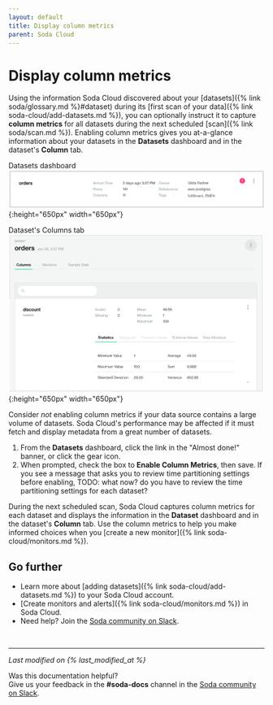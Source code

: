 ```yaml
---
layout: default
title: Display column metrics
parent: Soda Cloud
---
```


# Display column metrics

Using the information Soda Cloud discovered about your [datasets]({% link soda/glossary.md %}#dataset) during its [first scan of your data]({% link soda-cloud/add-datasets.md %}), you can optionally instruct it to capture **column metrics** for all datasets during the next scheduled [scan]({% link soda/scan.md %}). Enabling column metrics gives you at-a-glance information about your datasets in the **Datasets** dashboard and in the dataset's **Column** tab. 

Datasets dashboard
![display-column-metrics](/assets/images/display-column-metrics.png){:height="650px" width="650px"}

Dataset's Columns tab
![column-tab](/assets/images/column-tab.png){:height="650px" width="650px"}

Consider *not* enabling column metrics if your data source contains a large volume of datasets. Soda Cloud's performance may be affected if it must fetch and display metadata from a great number of datasets.

1. From the **Datasets** dashboard, click the link in the "Almost done!" banner, or click the gear icon.
2. When prompted, check the box to **Enable Column Metrics**, then save. If you see a message that asks you to review time partitioning settings before enabling, TODO: what now? do you have to review the time partitioning settings for each dataset?

During the next scheduled scan, Soda Cloud captures column metrics for each dataset and displays the information in the **Dataset** dashboard and in the dataset's **Column** tab. Use the column metrics to help you make informed choices when you [create a new monitor]({% link soda-cloud/monitors.md %}).



## Go further

* Learn more about [adding datasets]({% link soda-cloud/add-datasets.md %}) to your Soda Cloud account.
* [Create monitors and alerts]({% link soda-cloud/monitors.md %}) in Soda Cloud.
* Need help? Join the <a href="http://community.soda.io/slack" target="_blank"> Soda community on Slack</a>.
<br />

---
*Last modified on {% last_modified_at %}*

Was this documentation helpful? <br /> Give us your feedback in the **#soda-docs** channel in the <a href="http://community.soda.io/slack" target="_blank"> Soda community on Slack</a>.